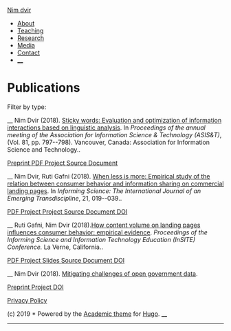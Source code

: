 [Nim dvir][0]

* [About
][1]
* [Teaching
][2]
* [Research
][3]
* [Media
][4]
* [Contact
][5]
* [__][6]

# Publications

Filter by type:

__
Nim Dvir
(2018).
[Sticky words: Evaluation and optimization of information interactions based on linguistic analysis][7].
In _Proceedings of the annual meeting of the Association for Information Science & Technology (ASIS&T)_, (Vol. 81, pp. 797--798). Vancouver, Canada: Association for Information Science and Technology..

[Preprint
][8]
[PDF
][9]
[Project
][10]
[Source Document
][11]

__
Nim Dvir, Ruti Gafni
(2018).
[When less is more: Empirical study of the relation between consumer behavior and information sharing on commercial landing pages][12].
In _Informing Science: The International Journal of an Emerging Transdiscipline_, 21, 019--039..

[PDF
][13]
[Project
][14]
[Project
][15]
[Source Document
][16]
[DOI
][17]

__
Ruti Gafni, Nim Dvir (2018).[How content volume on landing pages influences consumer ‎‎behavior: empirical evidence][18]. _Proceedings of the Informing Science and Information Technology Education (InSITE) Conference._ La Verne, California..

[PDF
][19]
[Project
][14]
[Slides
][20]
[Source Document
][21]
[DOI
][22]

__
Nim Dvir
(2018).
[Mitigating challenges of open government data][23].

[Preprint
][24]
[Project
][15]
[DOI
][25]

[Privacy Policy][26]

(c) 2019 \* 
Powered by the
[Academic theme][27] for
[Hugo][28].
[__][6]

[0]: https://www.albany.edu/~nd115232/public/
[1]: https://www.albany.edu/~nd115232/public/#about
[2]: https://www.albany.edu/~nd115232/public/#teaching
[3]: https://www.albany.edu/~nd115232/public/#publications_selected%20%281%29
[4]: https://www.albany.edu/~nd115232/public/#media
[5]: https://www.albany.edu/~nd115232/public/#contact
[6]: https://www.albany.edu/~nd115232/public/publication/#
[7]: https://www.albany.edu/~nd115232/public/publication/sticky_asist/
[8]: http://arxiv.org/pdf/1512.04133v1
[9]: https://www.albany.edu/~nd115232/public/publication/sticky_asist/sticky_asist.pdf
[10]: https://www.albany.edu/~nd115232/public/project/sticky/
[11]: https://www.asist.org/wp-content/uploads/2018/12/Final-81st-Annual-Meeting-Proceedings.pdf#page=821
[12]: https://www.albany.edu/~nd115232/public/publication/less-isi/
[13]: https://www.albany.edu/~nd115232/public/publication/less-isi/less-isi.pdf
[14]: https://www.albany.edu/~nd115232/public/project/less/
[15]: https://www.albany.edu/~nd115232/public/project/content/
[16]: https://www.informingscience.org/Publications/4015
[17]: https://doi.org/10.28945/4015
[18]: https://www.albany.edu/~nd115232/public/publication/less-insite/
[19]: https://www.albany.edu/~nd115232/public/publication/less-insite/less-insite.pdf
[20]: https://speakerdeck.com/ndvir/less-is-more-an-empirical-investigation-of-the-relationship-between-amount-of-digital-content-and-user-engagement
[21]: https://www.informingscience.org/Publications/4016
[22]: https://doi.org/10.28945/4016
[23]: https://www.albany.edu/~nd115232/public/publication/open-data/
[24]: https://www.preprints.org/manuscript/201712.0182/v4
[25]: https://doi.org/10.20944/preprints201712.0182.v4
[26]: https://www.albany.edu/~nd115232/public/privacy/
[27]: https://sourcethemes.com/academic/
[28]: https://gohugo.io/

----

<!--stackedit_data:
eyJoaXN0b3J5IjpbLTIxMDgwMDg2ODYsNTc0MDM5MzY4XX0=
-->